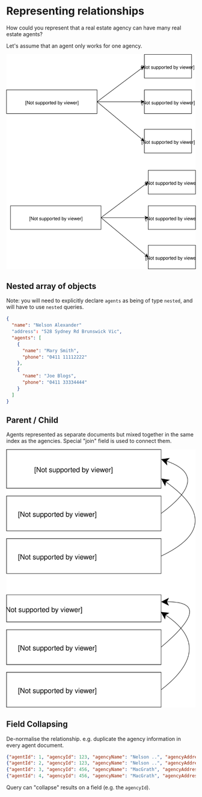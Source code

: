 # Representing relationships

How could you represent that a real estate agency can have many real estate agents?

Let's assume that an agent only works for one agency.

![Agency to agent relationship](./06-relationship-diagrams/AgencyAgents.svg)

## Nested array of objects

Note: you will need to explicitly declare `agents` as being of type `nested`, and will have to use `nested` queries.

```json 
{
  "name": "Nelson Alexander"
  "address": "528 Sydney Rd Brunswick Vic",
  "agents": [
    {
      "name": "Mary Smith",
      "phone": "0411 11112222"
    },
    {
      "name": "Joe Blogs",
      "phone": "0411 33334444"
    }
  ]
}
```

## Parent / Child

Agents represented as separate documents but mixed together in the same index as the agencies.
Special "join"  field is used to connect them.

![Parent Child](06-relationship-diagrams/AgencyAgentParentChild.svg)

## Field Collapsing

De-normalise the relationship.
e.g. duplicate the agency information in every agent document.

```json lines
{"agentId": 1, "agencyId": 123, "agencyName": "Nelson ..", "agencyAddress": "52 Syd..", "agentName":  "M Smith", "agentPhone":  "0411 11112222"}
{"agentId": 2, "agencyId": 123, "agencyName": "Nelson ..", "agencyAddress": "52 Syd..", "agentName":  "J BLogs", "agentPhone":  "0411 33334444"}
{"agentId": 3, "agencyId": 456, "agencyName": "MacGrath", "agencyAddress": "16 Car..", "agentName":  "J Ng", "agentPhone":  "0411 12121212"}
{"agentId": 4, "agencyId": 456, "agencyName": "MacGrath", "agencyAddress": "16 Car..", "agentName":  "J Ryan", "agentPhone":  "0411 34343434"}
```

Query can "collapse" results on a field (e.g. the `agencyId`).
